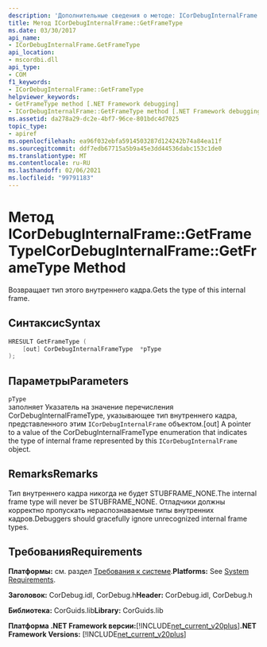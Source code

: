 ```yaml
---
description: 'Дополнительные сведения о методе: ICorDebugInternalFrame:: GetFrameType'
title: Метод ICorDebugInternalFrame::GetFrameType
ms.date: 03/30/2017
api_name:
- ICorDebugInternalFrame.GetFrameType
api_location:
- mscordbi.dll
api_type:
- COM
f1_keywords:
- ICorDebugInternalFrame::GetFrameType
helpviewer_keywords:
- GetFrameType method [.NET Framework debugging]
- ICorDebugInternalFrame::GetFrameType method [.NET Framework debugging]
ms.assetid: da278a29-dc2e-4bf7-96ce-801bdc4d7025
topic_type:
- apiref
ms.openlocfilehash: ea96f032ebfa5914503287d124242b74a84ea11f
ms.sourcegitcommit: ddf7edb67715a5b9a45e3dd44536dabc153c1de0
ms.translationtype: MT
ms.contentlocale: ru-RU
ms.lasthandoff: 02/06/2021
ms.locfileid: "99791183"
---
```

# <a name="icordebuginternalframegetframetype-method"></a><span data-ttu-id="32a27-103">Метод ICorDebugInternalFrame::GetFrameType</span><span class="sxs-lookup"><span data-stu-id="32a27-103">ICorDebugInternalFrame::GetFrameType Method</span></span>

<span data-ttu-id="32a27-104">Возвращает тип этого внутреннего кадра.</span><span class="sxs-lookup"><span data-stu-id="32a27-104">Gets the type of this internal frame.</span></span>  
  
## <a name="syntax"></a><span data-ttu-id="32a27-105">Синтаксис</span><span class="sxs-lookup"><span data-stu-id="32a27-105">Syntax</span></span>  
  
```cpp  
HRESULT GetFrameType (  
    [out] CorDebugInternalFrameType  *pType  
);  
```  
  
## <a name="parameters"></a><span data-ttu-id="32a27-106">Параметры</span><span class="sxs-lookup"><span data-stu-id="32a27-106">Parameters</span></span>  

 `pType`  
 <span data-ttu-id="32a27-107">заполняет Указатель на значение перечисления CorDebugInternalFrameType, указывающее тип внутреннего кадра, представленного этим `ICorDebugInternalFrame` объектом.</span><span class="sxs-lookup"><span data-stu-id="32a27-107">[out] A pointer to a value of the CorDebugInternalFrameType enumeration that indicates the type of internal frame represented by this `ICorDebugInternalFrame` object.</span></span>  
  
## <a name="remarks"></a><span data-ttu-id="32a27-108">Remarks</span><span class="sxs-lookup"><span data-stu-id="32a27-108">Remarks</span></span>  

 <span data-ttu-id="32a27-109">Тип внутреннего кадра никогда не будет STUBFRAME_NONE.</span><span class="sxs-lookup"><span data-stu-id="32a27-109">The internal frame type will never be STUBFRAME_NONE.</span></span> <span data-ttu-id="32a27-110">Отладчики должны корректно пропускать нераспознаваемые типы внутренних кадров.</span><span class="sxs-lookup"><span data-stu-id="32a27-110">Debuggers should gracefully ignore unrecognized internal frame types.</span></span>  
  
## <a name="requirements"></a><span data-ttu-id="32a27-111">Требования</span><span class="sxs-lookup"><span data-stu-id="32a27-111">Requirements</span></span>  

 <span data-ttu-id="32a27-112">**Платформы:** см. раздел [Требования к системе](../../get-started/system-requirements.md).</span><span class="sxs-lookup"><span data-stu-id="32a27-112">**Platforms:** See [System Requirements](../../get-started/system-requirements.md).</span></span>  
  
 <span data-ttu-id="32a27-113">**Заголовок:** CorDebug.idl, CorDebug.h</span><span class="sxs-lookup"><span data-stu-id="32a27-113">**Header:** CorDebug.idl, CorDebug.h</span></span>  
  
 <span data-ttu-id="32a27-114">**Библиотека:** CorGuids.lib</span><span class="sxs-lookup"><span data-stu-id="32a27-114">**Library:** CorGuids.lib</span></span>  
  
 <span data-ttu-id="32a27-115">**Платформа .NET Framework версии:**[!INCLUDE[net_current_v20plus](../../../../includes/net-current-v20plus-md.md)]</span><span class="sxs-lookup"><span data-stu-id="32a27-115">**.NET Framework Versions:** [!INCLUDE[net_current_v20plus](../../../../includes/net-current-v20plus-md.md)]</span></span>
